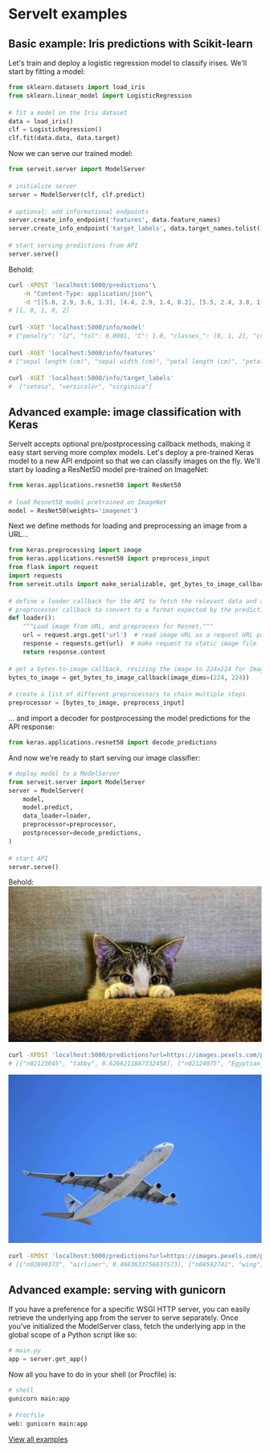 # ServeIt examples

## Basic example: Iris predictions with Scikit-learn

Let's train and deploy a logistic regression model to classify irises. We'll start by fitting a model:
```python
from sklearn.datasets import load_iris
from sklearn.linear_model import LogisticRegression

# fit a model on the Iris dataset
data = load_iris()
clf = LogisticRegression()
clf.fit(data.data, data.target)
```
Now we can serve our trained model:
```python
from serveit.server import ModelServer

# initialize server
server = ModelServer(clf, clf.predict)

# optional: add informational endpoints
server.create_info_endpoint('features', data.feature_names)
server.create_info_endpoint('target_labels', data.target_names.tolist())

# start serving predictions from API
server.serve()
```

Behold:
```bash
curl -XPOST 'localhost:5000/predictions'\
    -H "Content-Type: application/json"\
    -d "[[5.6, 2.9, 3.6, 1.3], [4.4, 2.9, 1.4, 0.2], [5.5, 2.4, 3.8, 1.1], [5.0, 3.4, 1.5, 0.2], [5.7, 2.5, 5.0, 2.0]]"
# [1, 0, 1, 0, 2]

curl -XGET 'localhost:5000/info/model'
# {"penalty": "l2", "tol": 0.0001, "C": 1.0, "classes_": [0, 1, 2], "coef_": [[0.4150, 1.4613, -2.2621, -1.0291], ...], ...}

curl -XGET 'localhost:5000/info/features'
# ["sepal length (cm)", "sepal width (cm)", "petal length (cm)", "petal width (cm)"]

curl -XGET 'localhost:5000/info/target_labels'
#  ["setosa", "versicolor", "virginica"]
```

## Advanced example: image classification with Keras

ServeIt accepts optional pre/postprocessing callback methods, making it easy start serving more complex models. Let's deploy a pre-trained Keras model to a new API endpoint so that we can classify images on the fly. We'll start by loading a ResNet50 model pre-trained on ImageNet:

```python
from keras.applications.resnet50 import ResNet50

# load Resnet50 model pretrained on ImageNet
model = ResNet50(weights='imagenet')
```

Next we define methods for loading and preprocessing an image from a URL...
```python
from keras.preprocessing import image
from keras.applications.resnet50 import preprocess_input
from flask import request
import requests
from serveit.utils import make_serializable, get_bytes_to_image_callback

# define a loader callback for the API to fetch the relevant data and a
# preprocessor callback to convert to a format expected by the prediction function
def loader():
    """Load image from URL, and preprocess for Resnet."""
    url = request.args.get('url')  # read image URL as a request URL param
    response = requests.get(url)  # make request to static image file
    return response.content

# get a bytes-to-image callback, resizing the image to 224x224 for ImageNet
bytes_to_image = get_bytes_to_image_callback(image_dims=(224, 224))

# create a list of different preprocessors to chain multiple steps
preprocessor = [bytes_to_image, preprocess_input]
```

... and import a decoder for postprocessing the model predictions for the API response:
```python
from keras.applications.resnet50 import decode_predictions
```

And now we're ready to start serving our image classifier:
```python
# deploy model to a ModelServer
from serveit.server import ModelServer
server = ModelServer(
    model,
    model.predict,
    data_loader=loader,
    preprocessor=preprocessor,
    postprocessor=decode_predictions,
)

# start API
server.serve()
```

Behold:
![cat picture](img/cat.jpg)
```bash
curl -XPOST 'localhost:5000/predictions?url=https://images.pexels.com/photos/96938/pexels-photo-96938.jpeg'
# [["n02123045", "tabby", 0.6266211867332458], ["n02124075", "Egyptian_cat", 0.1539127230644226], ["n02123159", "tiger_cat", 0.09456271678209305]]
```

![plane picture](img/airplane.jpg)
```bash
curl -XPOST 'localhost:5000/predictions?url=https://images.pexels.com/photos/67807/plane-aircraft-take-off-sky-67807.jpeg'
# [["n02690373", "airliner", 0.4983633756637573], ["n04592741", "wing", 0.2677533030509949], ["n04552348", "warplane", 0.21882124245166779]]
```

## Advanced example: serving with gunicorn
If you have a preference for a specific WSGI HTTP server, you can easily retrieve the underlying app from the server to serve separately. Once you've initialized the ModelServer class, fetch the underlying app in the global scope of a Python script like so:

```python
# main.py
app = server.get_app()
```

Now all you have to do in your shell (or Procfile) is:
```bash
# shell
gunicorn main:app

# Procfile
web: gunicorn main:app
```

[View all examples](https://github.com/rtlee9/serveit/tree/master/examples)
